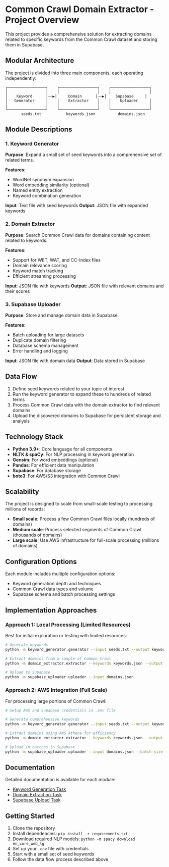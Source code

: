 # Common Crawl Domain Extractor - Project Overview

This project provides a comprehensive solution for extracting domains related to specific keywords from the Common Crawl dataset and storing them in Supabase.

## Modular Architecture

The project is divided into three main components, each operating independently:

```
┌─────────────────┐    ┌─────────────────┐    ┌─────────────────┐
│                 │    │                 │    │                 │
│    Keyword      │──▶│     Domain      │──▶│    Supabase     │
│   Generator     │    │    Extractor    │    │    Uploader     │
│                 │    │                 │    │                 │
└─────────────────┘    └─────────────────┘    └─────────────────┘
       seeds.txt           keywords.json          domains.json
```

## Module Descriptions

### 1. Keyword Generator

**Purpose**: Expand a small set of seed keywords into a comprehensive set of related terms.

**Features**:
- WordNet synonym expansion
- Word embedding similarity (optional)
- Named entity extraction
- Keyword combination generation

**Input**: Text file with seed keywords
**Output**: JSON file with expanded keywords

### 2. Domain Extractor

**Purpose**: Search Common Crawl data for domains containing content related to keywords.

**Features**:
- Support for WET, WAT, and CC-Index files
- Domain relevance scoring
- Keyword match tracking
- Efficient streaming processing

**Input**: JSON file with keywords
**Output**: JSON file with relevant domains and their scores

### 3. Supabase Uploader

**Purpose**: Store and manage domain data in Supabase.

**Features**:
- Batch uploading for large datasets
- Duplicate domain filtering
- Database schema management
- Error handling and logging

**Input**: JSON file with domain data
**Output**: Data stored in Supabase

## Data Flow

1. Define seed keywords related to your topic of interest
2. Run the keyword generator to expand these to hundreds of related terms
3. Process Common Crawl data with the domain extractor to find relevant domains
4. Upload the discovered domains to Supabase for persistent storage and analysis

## Technology Stack

- **Python 3.9+**: Core language for all components
- **NLTK & spaCy**: For NLP processing in keyword generation
- **Gensim**: For word embeddings (optional)
- **Pandas**: For efficient data manipulation
- **Supabase**: For database storage
- **boto3**: For AWS/S3 integration with Common Crawl

## Scalability

The project is designed to scale from small-scale testing to processing millions of records:

- **Small scale**: Process a few Common Crawl files locally (hundreds of domains)
- **Medium scale**: Process selected segments of Common Crawl (thousands of domains)
- **Large scale**: Use AWS infrastructure for full-scale processing (millions of domains)

## Configuration Options

Each module includes multiple configuration options:

- Keyword generation depth and techniques
- Common Crawl data types and volume
- Supabase schema and batch processing settings

## Implementation Approaches

### Approach 1: Local Processing (Limited Resources)

Best for initial exploration or testing with limited resources:

```bash
# Generate keywords
python -m keyword_generator.generator --input seeds.txt --output keywords.json

# Extract domains from a sample of Common Crawl
python -m domain_extractor.extractor --keywords keywords.json --output domains.json --crawl-type wet --limit 500

# Upload to Supabase
python -m supabase_uploader.uploader --input domains.json
```

### Approach 2: AWS Integration (Full Scale)

For processing large portions of Common Crawl:

```bash
# Setup AWS and Supabase credentials in .env file

# Generate comprehensive keywords
python -m keyword_generator.generator --input seeds.txt --output keywords.json --use-embeddings

# Extract domains using AWS Athena for efficiency
python -m domain_extractor.extractor --keywords keywords.json --output domains.json --crawl-type cc-index --use-athena --limit 10000

# Upload in batches to Supabase
python -m supabase_uploader.uploader --input domains.json --batch-size 200
```

## Documentation

Detailed documentation is available for each module:

- [Keyword Generation Task](docs_keyword_generation.md)
- [Domain Extraction Task](docs_domain_extraction.md)
- [Supabase Upload Task](docs_supabase_upload.md)

## Getting Started

1. Clone the repository
2. Install dependencies: `pip install -r requirements.txt`
3. Download required NLP models: `python -m spacy download en_core_web_lg`
4. Set up your `.env` file with credentials
5. Start with a small set of seed keywords
6. Follow the data flow process described above 